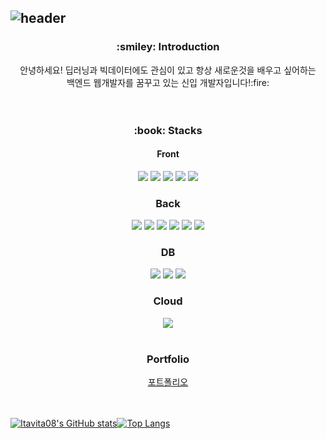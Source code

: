 ![header](https://capsule-render.vercel.app/api?type=transparent&color=auto&height=100&section=header&text=YeongJun%20GitHub&fontSize=50&fontColor=99ccff)
--
<div align="center"><h3>:smiley: Introduction</h3></div>
<div align="center">안녕하세요! 딥러닝과 빅데이터에도 관심이 있고 항상 새로운것을 배우고 싶어하는</div>
<div align="center">백엔드 웹개발자를 꿈꾸고 있는 신입 개발자입니다!:fire:</div>
<br/> 
<br/> 
<div align="center"><h3>:book: Stacks</h3></div>
<div align="center"><h4>Front</h4></div>
<div align="center">
<img src="https://img.shields.io/badge/React-61DAFB?style=flat&logo=React&logoColor=white"/>  
<img src="https://img.shields.io/badge/JavaScript-F7DF1E?style=flat&logo=JavaScript&logoColor=white"/>
<img src="https://img.shields.io/badge/HTML5-E34F26?style=flat&logo=HTML5&logoColor=white"/>
<img src="https://img.shields.io/badge/Flutter-02569B?style=flat&logo=Flutter&logoColor=white"/>
<img src="https://img.shields.io/badge/Dart-0175C2?style=flat&logo=Dart&logoColor=white"/>
</div>
<div align="center"><h3>Back</h3></div>
<div align="center">
<img src="https://img.shields.io/badge/Spring-6DB33F?style=flat&logo=Spring&logoColor=white"/>  
<img src="https://img.shields.io/badge/Spring Boot-6DB33F?style=flat&logo=Spring Boot&logoColor=white"/>
<img src="https://img.shields.io/badge/Python-3776AB?style=flat&logo=Python&logoColor=white"/>
<img src="https://img.shields.io/badge/Flask-000000?style=flat&logo=Flask&logoColor=white"/>
<img src="https://img.shields.io/badge/Java-007396?style=flat&logo=java&logoColor=white"/>
<img src="https://img.shields.io/badge/Node.js-339933?style=flat&logo=Node.js&logoColor=white"/>
</div>
<div align="center"><h3>DB</h3></div>
<div align="center">
<img src="https://img.shields.io/badge/MySQL-4479A1?style=flat&logo=MySQL&logoColor=white"/>  
<img src="https://img.shields.io/badge/Elasticsearch-005571F?style=flat&logo=Elasticsearch&logoColor=white"/>
<img src="https://img.shields.io/badge/Logstash-005571?style=flat&logo=Logstash&logoColor=white"/>
</div>
<div align="center"><h3>Cloud</h3></div>
<div align="center">
<img src="https://img.shields.io/badge/Amazon AWS-232F3E?style=flat&logo=Amazon AWS&logoColor=white"/>  
</div>   
<br/>
<div align="center"><h3>Portfolio</h3></div>
<div align="center">
  <a href="https://itavita08.github.io/">포트폴리오</a>
</div>   
<br/>
<br/>


[![Itavita08's GitHub stats](https://github-readme-stats.vercel.app/api?username=itavita08)]()[![Top Langs](https://github-readme-stats.vercel.app/api/top-langs/?username=itavita08&hide=jupyter%20notebook&layout=compact)](https://github.com/itavita08/github-readme-stats)

